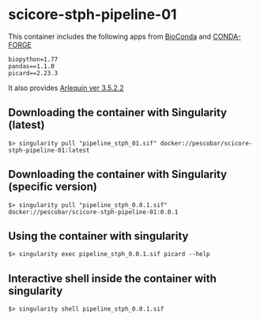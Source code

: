 # scicore-stph-pipeline-01

This container includes the following apps from [BioConda](https://bioconda.github.io/index.html)
and [CONDA-FORGE](https://conda-forge.org/)

```
biopython=1.77
pandas==1.1.0
picard==2.23.3
```

It also provides [Arlequin ver 3.5.2.2](http://www.cmpg.unibe.ch/software/arlequin35/)

## Downloading the container with Singularity (latest)

   `$> singularity pull "pipeline_stph_01.sif" docker://pescobar/scicore-stph-pipeline-01:latest`

## Downloading the container with Singularity (specific version)

   `$> singularity pull "pipeline_stph_0.0.1.sif" docker://pescobar/scicore-stph-pipeline-01:0.0.1`

## Using the container with singularity

   `$> singularity exec pipeline_stph_0.0.1.sif picard --help`

## Interactive shell inside the container with singularity

   `$> singularity shell pipeline_stph_0.0.1.sif`

